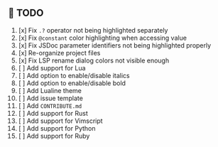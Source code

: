## 📝 TODO

1. [x] Fix `.?` operator not being highlighted separately
2. [x] Fix `@constant` color highlighting when accessing value
3. [x] Fix JSDoc parameter identifiers not being highlighted properly
4. [x] Re-organize project files
5. [x] Fix LSP rename dialog colors not visible enough
6. [ ] Add support for Lua
7. [ ] Add option to enable/disable italics
8. [ ] Add option to enable/disable bold
9. [ ] Add Lualine theme
10. [ ] Add issue template
11. [ ] Add `CONTRIBUTE.md`
12. [ ] Add support for Rust
13. [ ] Add support for Vimscript
14. [ ] Add support for Python
15. [ ] Add support for Ruby
